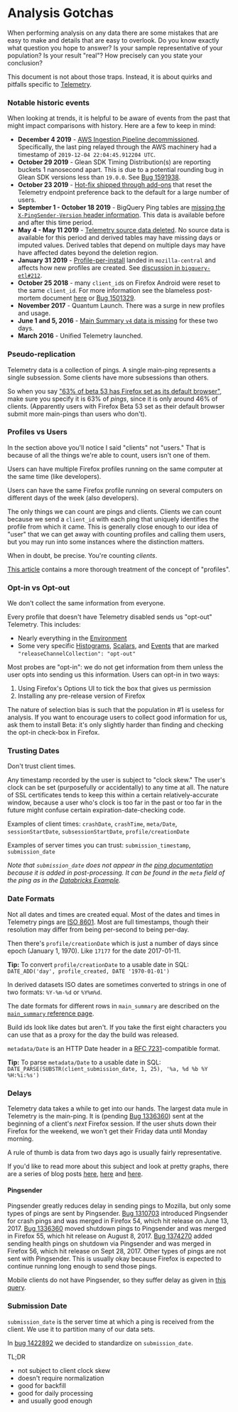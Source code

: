 # Analysis Gotchas

When performing analysis on any data there are some mistakes that are easy to
make and details that are easy to overlook.
Do you know exactly what question you hope to answer?
Is your sample representative of your population?
Is your result "real"? How precisely can you state your conclusion?

This document is not about those traps.
Instead, it is about quirks and pitfalls specific to [Telemetry][telem].

[telem]: https://firefox-source-docs.mozilla.org/toolkit/components/telemetry/telemetry/index.html

### Notable historic events

When looking at trends, it is helpful to be aware of events from the past
that might impact comparisons with history. Here are a few to keep in mind:

- **December 4 2019** - [AWS Ingestion Pipeline decommissioned](bug1598815).
  Specifically, the last ping relayed through the AWS machinery had a
  timestamp of `2019-12-04 22:04:45.912204 UTC`.
- **October 29 2019** - Glean SDK Timing Distribution(s) are reporting buckets
  1 nanosecond apart. This is due to a potential rounding bug in Glean SDK
  versions less than `19.0.0`. See [Bug 1591938].
- **October 23 2019** - [Hot-fix shipped through add-ons][endpoint_hotfix] that
  reset the Telemetry endpoint preference back to the default for a large number of users.
- **September 1 - October 18 2019** - BigQuery Ping tables are
  [missing the `X-PingSender-Version` header information][pull1491].
  This data is available before and after this time period.
- **May 4 - May 11 2019** - [Telemetry source data deleted][armagaddon].
  No source data is available for this period and derived tables may have
  missing days or imputed values.
  Derived tables that depend on multiple days may have have affected dates
  beyond the deletion region.
- **January 31 2019** - [Profile-per-install][bug1474285] landed in `mozilla-central`
  and affects how new profiles are created.
  See [discussion in `bigquery-etl#212`][bq212].
- **October 25 2018** - many `client_id`s on Firefox Android were reset to the
  same `client_id`.
  For more information see the blameless post-mortem document [here][reset_cid_retro]
  or [Bug 1501329].
- **November 2017** - Quantum Launch. There was a surge in new profiles and usage.
- **June 1 and 5, 2016** - [Main Summary `v4` data is missing][bug1482509]
  for these two days.
- **March 2016** - Unified Telemetry launched.

[Bug 1591938]: https://bugzilla.mozilla.org/show_bug.cgi?id=1591938
[endpoint_hotfix]: https://docs.google.com/document/d/1gQF-iU3E21SG985Cl2Ius4LoRXduUrNa5In9hafLIqs/edit
[pull1491]: https://github.com/mozilla-services/cloudops-infra/pull/1491
[armagaddon]: https://blog.mozilla.org/blog/2019/05/09/what-we-do-when-things-go-wrong/
[bug1474285]: https://bugzilla.mozilla.org/show_bug.cgi?id=1474285
[bq212]: https://github.com/mozilla/bigquery-etl/issues/212
[reset_cid_retro]: https://docs.google.com/document/d/1r1PDQnqhsrPkft0pB46v9uhXGxR_FzK4laKJLGttXdA
[Bug 1501329]: https://bugzilla.mozilla.org/show_bug.cgi?id=1501329
[bug1482509]: https://bugzilla.mozilla.org/show_bug.cgi?id=1482509
[bug1598815]: https://bugzilla.mozilla.org/show_bug.cgi?id=1598815

### Pseudo-replication

Telemetry data is a collection of pings.
A single main-ping represents a single subsession.
Some clients have more subsessions than others.

So when you say ["63% of beta 53 has Firefox set as its default browser"](https://mzl.la/2q75dbF),
make sure you specify it is 63% of _pings_, since it is only around 46% of clients.
(Apparently users with Firefox Beta 53 set as their default browser submit
more main-pings than users who don't).

### Profiles vs Users

In the section above you'll notice I said "clients" not "users."
That is because of all the things we're able to count, users isn't one of them.

Users can have multiple Firefox profiles running on the same computer at
the same time (like developers).

Users can have the same Firefox profile running on several computers on
different days of the week (also developers).

The only things we can count are pings and clients.
Clients we can count because we send a `client_id` with each ping that uniquely
identifies the profile from which it came.
This is generally close enough to our idea of "user" that we can get away with
counting profiles and calling them users, but you may run into some instances
where the distinction matters.

When in doubt, be precise. You're counting _clients_.

[This article](./profile/index.md) contains a more thorough treatment of
the concept of "profiles".

### Opt-in vs Opt-out

We don't collect the same information from everyone.

Every profile that doesn't have Telemetry disabled sends us "opt-out" Telemetry.
This includes:
* Nearly everything in the [Environment]
* Some very specific [Histograms], [Scalars], and [Events] that are marked
  `"releaseChannelCollection": "opt-out"`

Most probes are "opt-in": we do not get information from them unless the user
opts into sending us this information.
Users can opt-in in two ways:
1. Using Firefox's Options UI to tick the box that gives us permission
2. Installing any pre-release version of Firefox

The nature of selection bias is such that the population in #1 is useless for analysis.
If you want to encourage users to collect good information for us,
ask them to install Beta:
it's only slightly harder than finding and checking the opt-in check-box in Firefox.

[Environment]: https://firefox-source-docs.mozilla.org/toolkit/components/telemetry/telemetry/data/environment.html
[Histograms]: https://firefox-source-docs.mozilla.org/toolkit/components/telemetry/telemetry/collection/histograms.html
[Scalars]: https://firefox-source-docs.mozilla.org/toolkit/components/telemetry/telemetry/collection/scalars.html
[Events]: https://firefox-source-docs.mozilla.org/toolkit/components/telemetry/telemetry/collection/events.html

### Trusting Dates

Don't trust client times.

Any timestamp recorded by the user is subject to "clock skew."
The user's clock can be set (purposefully or accidentally) to any time at all.
The nature of SSL certificates tends to keep this within a certain relatively-accurate window,
because a user who's clock is too far in the past or too far in the future
might confuse certain expiration-date-checking code.

Examples of client times: `crashDate`, `crashTime`, `meta/Date`, `sessionStartDate`,
`subsessionStartDate`, `profile/creationDate`

Examples of server times you can trust: `submission_timestamp`, `submission_date`

*Note that `submission_date` does not appear in the [ping documentation]
because it is added in post-processing.
It can be found in the `meta` field of the ping as in the [Databricks Example].*

[ping documentation]: https://firefox-source-docs.mozilla.org/toolkit/components/telemetry/telemetry/data/common-ping.html
[Databricks Example]: https://dbc-caf9527b-e073.cloud.databricks.com/#notebook/30598/

### Date Formats

Not all dates and times are created equal.
Most of the dates and times in Telemetry pings are [ISO 8601].
Most are full timestamps, though their resolution may differ from being per-second to being per-day.

Then there's `profile/creationDate` which is just a number of days since epoch (January 1, 1970).
Like `17177` for the date 2017-01-11.

**Tip:** To convert `profile/creationDate` to a usable date in SQL:
`DATE_ADD('day', profile_created, DATE '1970-01-01')`

In derived datasets ISO dates are sometimes converted to strings in one of
two formats: `%Y-%m-%d` or `%Y%m%d`.

The date formats for different rows in `main_summary` are described on the
[`main_summary` reference page][msref].

Build ids look like dates but aren't.
If you take the first eight characters you can use that as a proxy
for the day the build was released.

`metadata/Date` is an HTTP Date header in a [RFC 7231]-compatible format.

**Tip:** To parse `metadata/Date` to a usable date in SQL:
`DATE_PARSE(SUBSTR(client_submission_date, 1, 25), '%a, %d %b %Y %H:%i:%s')`

[ISO 8601]: https://en.wikipedia.org/wiki/ISO_8601
[msref]: ../datasets/batch_view/main_summary/reference.md#time-formats
[RFC 7231]: http://tools.ietf.org/html/rfc7231#section-7.1.1.1

### Delays

Telemetry data takes a while to get into our hands.
The largest data mule in Telemetry is the main-ping.
It is (pending [Bug 1336360]) sent at the beginning of a client's _next_ Firefox session.
If the user shuts down their Firefox for the weekend,
we won't get their Friday data until Monday morning.

A rule of thumb is data from two days ago is usually fairly representative.

If you'd like to read more about this subject and look at pretty graphs,
there are a series of blog posts [here][delays1], [here][delays2] and [here][delays3].

[Bug 1336360]: https://bugzilla.mozilla.org/show_bug.cgi?id=1336360
[delays1]: https://chuttenblog.wordpress.com/2017/02/09/data-science-is-hard-client-delays-for-crash-pings/
[delays2]: https://chuttenblog.wordpress.com/2017/07/12/latency-improvements-or-yet-another-satisfying-graph/
[delays3]: https://chuttenblog.wordpress.com/2017/09/12/two-days-or-how-long-until-the-data-is-in/

#### Pingsender

Pingsender greatly reduces delay in sending pings to Mozilla,
but only some types of pings are sent by Pingsender.
[Bug 1310703] introduced Pingsender for crash pings and was merged in Firefox 54,
which hit release on June 13, 2017.
[Bug 1336360] moved shutdown pings to Pingsender and was merged in Firefox 55,
which hit release on August 8, 2017.
[Bug 1374270] added sending health pings on shutdown via Pingsender and was
merged in Firefox 56, which hit release on Sept 28, 2017.
Other types of pings are not sent with Pingsender.
This is usually okay because Firefox is expected to continue running long
enough to send those pings.

Mobile clients do not have Pingsender,
so they suffer delay as given in [this query][delay_q].

[Bug 1310703]: https://bugzilla.mozilla.org/show_bug.cgi?id=1310703
[Bug 1374270]: https://bugzilla.mozilla.org/show_bug.cgi?id=1374270
[delay_q]: https://sql.telemetry.mozilla.org/queries/49867#134105

### Submission Date

`submission_date` is the server time at which a ping is received from the client.
We use it to partition many of our data sets.

In [bug 1422892](https://bugzilla.mozilla.org/show_bug.cgi?id=1422892) we decided
to standardize on `submission_date`.

TL;DR

* not subject to client clock skew
* doesn't require normalization
* good for backfill
* good for daily processing
* and usually good enough
